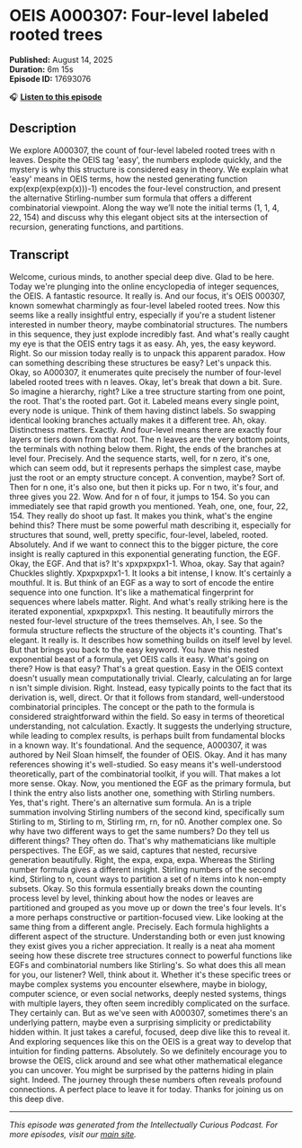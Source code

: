 # OEIS A000307: Four-level labeled rooted trees

**Published:** August 14, 2025  
**Duration:** 6m 15s  
**Episode ID:** 17693076

🎧 **[Listen to this episode](https://intellectuallycurious.buzzsprout.com/2529712/episodes/17693076-oeis-a000307-four-level-labeled-rooted-trees)**

## Description

We explore A000307, the count of four-level labeled rooted trees with n leaves. Despite the OEIS tag 'easy', the numbers explode quickly, and the mystery is why this structure is considered easy in theory. We explain what 'easy' means in OEIS terms, how the nested generating function exp(exp(exp(exp(x)))-1) encodes the four-level construction, and present the alternative Stirling-number sum formula that offers a different combinatorial viewpoint. Along the way we’ll note the initial terms (1, 1, 4, 22, 154) and discuss why this elegant object sits at the intersection of recursion, generating functions, and partitions.

## Transcript

Welcome, curious minds, to another special deep dive. Glad to be here. Today we're plunging into the online encyclopedia of integer sequences, the OEIS. A fantastic resource. It really is. And our focus, it's OEIS 000307, known somewhat charmingly as four-level labeled rooted trees. Now this seems like a really insightful entry, especially if you're a student listener interested in number theory, maybe combinatorial structures. The numbers in this sequence, they just explode incredibly fast. And what's really caught my eye is that the OEIS entry tags it as easy. Ah, yes, the easy keyword. Right. So our mission today really is to unpack this apparent paradox. How can something describing these structures be easy? Let's unpack this. Okay, so A000307, it enumerates quite precisely the number of four-level labeled rooted trees with n leaves. Okay, let's break that down a bit. Sure. So imagine a hierarchy, right? Like a tree structure starting from one point, the root. That's the rooted part. Got it. Labeled means every single point, every node is unique. Think of them having distinct labels. So swapping identical looking branches actually makes it a different tree. Ah, okay. Distinctness matters. Exactly. And four-level means there are exactly four layers or tiers down from that root. The n leaves are the very bottom points, the terminals with nothing below them. Right, the ends of the branches at level four. Precisely. And the sequence starts, well, for n zero, it's one, which can seem odd, but it represents perhaps the simplest case, maybe just the root or an empty structure concept. A convention, maybe? Sort of. Then for n one, it's also one, but then it picks up. For n two, it's four, and three gives you 22. Wow. And for n of four, it jumps to 154. So you can immediately see that rapid growth you mentioned. Yeah, one, one, four, 22, 154. They really do shoot up fast. It makes you think, what's the engine behind this? There must be some powerful math describing it, especially for structures that sound, well, pretty specific, four-level, labeled, rooted. Absolutely. And if we want to connect this to the bigger picture, the core insight is really captured in this exponential generating function, the EGF. Okay, the EGF. And that is? It's xpxpxpxpx1-1. Whoa, okay. Say that again? Chuckles slightly. Xpxpxpxpx1-1. It looks a bit intense, I know. It's certainly a mouthful. It is. But think of an EGF as a way to sort of encode the entire sequence into one function. It's like a mathematical fingerprint for sequences where labels matter. Right. And what's really striking here is the iterated exponential, xpxpxpxpx1. This nesting. It beautifully mirrors the nested four-level structure of the trees themselves. Ah, I see. So the formula structure reflects the structure of the objects it's counting. That's elegant. It really is. It describes how something builds on itself level by level. But that brings you back to the easy keyword. You have this nested exponential beast of a formula, yet OEIS calls it easy. What's going on there? How is that easy? That's a great question. Easy in the OEIS context doesn't usually mean computationally trivial. Clearly, calculating an for large n isn't simple division. Right. Instead, easy typically points to the fact that its derivation is, well, direct. Or that it follows from standard, well-understood combinatorial principles. The concept or the path to the formula is considered straightforward within the field. So easy in terms of theoretical understanding, not calculation. Exactly. It suggests the underlying structure, while leading to complex results, is perhaps built from fundamental blocks in a known way. It's foundational. And the sequence, A000307, it was authored by Neil Sloan himself, the founder of OEIS. Okay. And it has many references showing it's well-studied. So easy means it's well-understood theoretically, part of the combinatorial toolkit, if you will. That makes a lot more sense. Okay. Now, you mentioned the EGF as the primary formula, but I think the entry also lists another one, something with Stirling numbers. Yes, that's right. There's an alternative sum formula. An is a triple summation involving Stirling numbers of the second kind, specifically sum Stirling to m, Stirling to m, Stirling rm, rn, for n0. Another complex one. So why have two different ways to get the same numbers? Do they tell us different things? They often do. That's why mathematicians like multiple perspectives. The EGF, as we said, captures that nested, recursive generation beautifully. Right, the expa, expa, expa. Whereas the Stirling number formula gives a different insight. Stirling numbers of the second kind, Stirling to n, count ways to partition a set of n items into k non-empty subsets. Okay. So this formula essentially breaks down the counting process level by level, thinking about how the nodes or leaves are partitioned and grouped as you move up or down the tree's four levels. It's a more perhaps constructive or partition-focused view. Like looking at the same thing from a different angle. Precisely. Each formula highlights a different aspect of the structure. Understanding both or even just knowing they exist gives you a richer appreciation. It really is a neat aha moment seeing how these discrete tree structures connect to powerful functions like EGFs and combinatorial numbers like Stirling's. So what does this all mean for you, our listener? Well, think about it. Whether it's these specific trees or maybe complex systems you encounter elsewhere, maybe in biology, computer science, or even social networks, deeply nested systems, things with multiple layers, they often seem incredibly complicated on the surface. They certainly can. But as we've seen with A000307, sometimes there's an underlying pattern, maybe even a surprising simplicity or predictability hidden within. It just takes a careful, focused, deep dive like this to reveal it. And exploring sequences like this on the OEIS is a great way to develop that intuition for finding patterns. Absolutely. So we definitely encourage you to browse the OEIS, click around and see what other mathematical elegance you can uncover. You might be surprised by the patterns hiding in plain sight. Indeed. The journey through these numbers often reveals profound connections. A perfect place to leave it for today. Thanks for joining us on this deep dive.

---
*This episode was generated from the Intellectually Curious Podcast. For more episodes, visit our [main site](https://intellectuallycurious.buzzsprout.com).*
